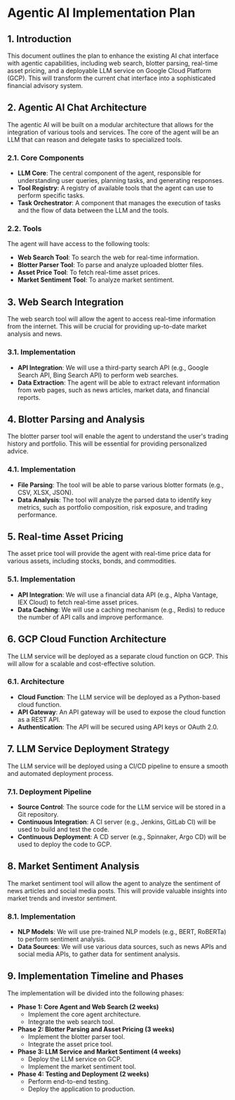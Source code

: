 # Agentic AI Implementation Plan

## 1. Introduction

This document outlines the plan to enhance the existing AI chat interface with agentic capabilities, including web search, blotter parsing, real-time asset pricing, and a deployable LLM service on Google Cloud Platform (GCP). This will transform the current chat interface into a sophisticated financial advisory system.

## 2. Agentic AI Chat Architecture

The agentic AI will be built on a modular architecture that allows for the integration of various tools and services. The core of the agent will be an LLM that can reason and delegate tasks to specialized tools.

### 2.1. Core Components

- **LLM Core**: The central component of the agent, responsible for understanding user queries, planning tasks, and generating responses.
- **Tool Registry**: A registry of available tools that the agent can use to perform specific tasks.
- **Task Orchestrator**: A component that manages the execution of tasks and the flow of data between the LLM and the tools.

### 2.2. Tools

The agent will have access to the following tools:

- **Web Search Tool**: To search the web for real-time information.
- **Blotter Parser Tool**: To parse and analyze uploaded blotter files.
- **Asset Price Tool**: To fetch real-time asset prices.
- **Market Sentiment Tool**: To analyze market sentiment.

## 3. Web Search Integration

The web search tool will allow the agent to access real-time information from the internet. This will be crucial for providing up-to-date market analysis and news.

### 3.1. Implementation

- **API Integration**: We will use a third-party search API (e.g., Google Search API, Bing Search API) to perform web searches.
- **Data Extraction**: The agent will be able to extract relevant information from web pages, such as news articles, market data, and financial reports.

## 4. Blotter Parsing and Analysis

The blotter parser tool will enable the agent to understand the user's trading history and portfolio. This will be essential for providing personalized advice.

### 4.1. Implementation

- **File Parsing**: The tool will be able to parse various blotter formats (e.g., CSV, XLSX, JSON).
- **Data Analysis**: The tool will analyze the parsed data to identify key metrics, such as portfolio composition, risk exposure, and trading performance.

## 5. Real-time Asset Pricing

The asset price tool will provide the agent with real-time price data for various assets, including stocks, bonds, and commodities.

### 5.1. Implementation

- **API Integration**: We will use a financial data API (e.g., Alpha Vantage, IEX Cloud) to fetch real-time asset prices.
- **Data Caching**: We will use a caching mechanism (e.g., Redis) to reduce the number of API calls and improve performance.

## 6. GCP Cloud Function Architecture

The LLM service will be deployed as a separate cloud function on GCP. This will allow for a scalable and cost-effective solution.

### 6.1. Architecture

- **Cloud Function**: The LLM service will be deployed as a Python-based cloud function.
- **API Gateway**: An API gateway will be used to expose the cloud function as a REST API.
- **Authentication**: The API will be secured using API keys or OAuth 2.0.

## 7. LLM Service Deployment Strategy

The LLM service will be deployed using a CI/CD pipeline to ensure a smooth and automated deployment process.

### 7.1. Deployment Pipeline

- **Source Control**: The source code for the LLM service will be stored in a Git repository.
- **Continuous Integration**: A CI server (e.g., Jenkins, GitLab CI) will be used to build and test the code.
- **Continuous Deployment**: A CD server (e.g., Spinnaker, Argo CD) will be used to deploy the code to GCP.

## 8. Market Sentiment Analysis

The market sentiment tool will allow the agent to analyze the sentiment of news articles and social media posts. This will provide valuable insights into market trends and investor sentiment.

### 8.1. Implementation

- **NLP Models**: We will use pre-trained NLP models (e.g., BERT, RoBERTa) to perform sentiment analysis.
- **Data Sources**: We will use various data sources, such as news APIs and social media APIs, to gather data for sentiment analysis.

## 9. Implementation Timeline and Phases

The implementation will be divided into the following phases:

- **Phase 1: Core Agent and Web Search (2 weeks)**
  - Implement the core agent architecture.
  - Integrate the web search tool.
- **Phase 2: Blotter Parsing and Asset Pricing (3 weeks)**
  - Implement the blotter parser tool.
  - Integrate the asset price tool.
- **Phase 3: LLM Service and Market Sentiment (4 weeks)**
  - Deploy the LLM service on GCP.
  - Implement the market sentiment tool.
- **Phase 4: Testing and Deployment (2 weeks)**
  - Perform end-to-end testing.
  - Deploy the application to production.
